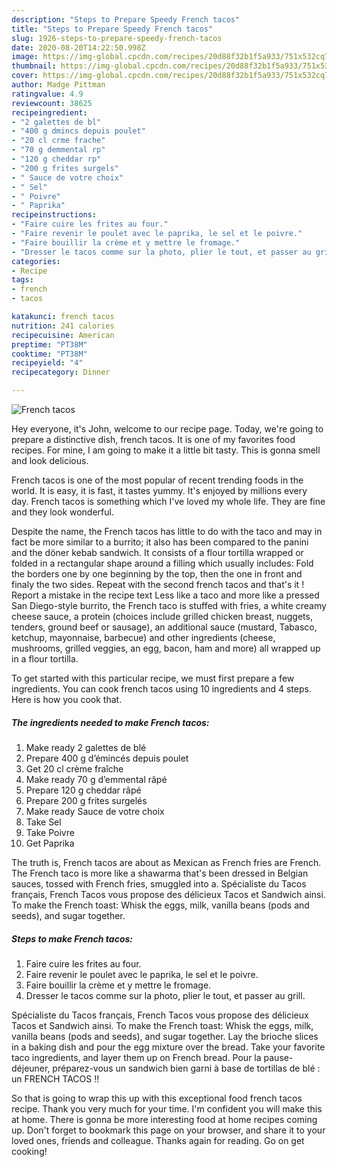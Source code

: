 ```yaml
---
description: "Steps to Prepare Speedy French tacos"
title: "Steps to Prepare Speedy French tacos"
slug: 1926-steps-to-prepare-speedy-french-tacos
date: 2020-08-20T14:22:50.998Z
image: https://img-global.cpcdn.com/recipes/20d88f32b1f5a933/751x532cq70/french-tacos-photo-principale-de-la-recette.jpg
thumbnail: https://img-global.cpcdn.com/recipes/20d88f32b1f5a933/751x532cq70/french-tacos-photo-principale-de-la-recette.jpg
cover: https://img-global.cpcdn.com/recipes/20d88f32b1f5a933/751x532cq70/french-tacos-photo-principale-de-la-recette.jpg
author: Madge Pittman
ratingvalue: 4.9
reviewcount: 38625
recipeingredient:
- "2 galettes de bl"
- "400 g dmincs depuis poulet"
- "20 cl crme frache"
- "70 g demmental rp"
- "120 g cheddar rp"
- "200 g frites surgels"
- " Sauce de votre choix"
- " Sel"
- " Poivre"
- " Paprika"
recipeinstructions:
- "Faire cuire les frites au four."
- "Faire revenir le poulet avec le paprika, le sel et le poivre."
- "Faire bouillir la crème et y mettre le fromage."
- "Dresser le tacos comme sur la photo, plier le tout, et passer au grill."
categories:
- Recipe
tags:
- french
- tacos

katakunci: french tacos 
nutrition: 241 calories
recipecuisine: American
preptime: "PT38M"
cooktime: "PT38M"
recipeyield: "4"
recipecategory: Dinner

---
```



![French tacos](https://img-global.cpcdn.com/recipes/20d88f32b1f5a933/751x532cq70/french-tacos-photo-principale-de-la-recette.jpg)

Hey everyone, it's John, welcome to our recipe page. Today, we're going to prepare a distinctive dish, french tacos. It is one of my favorites food recipes. For mine, I am going to make it a little bit tasty. This is gonna smell and look delicious.

French tacos is one of the most popular of recent trending foods in the world. It is easy, it is fast, it tastes yummy. It's enjoyed by millions every day. French tacos is something which I've loved my whole life. They are fine and they look wonderful.

Despite the name, the French tacos has little to do with the taco and may in fact be more similar to a burrito; it also has been compared to the panini and the döner kebab sandwich. It consists of a flour tortilla wrapped or folded in a rectangular shape around a filling which usually includes: Fold the borders one by one beginning by the top, then the one in front and finaly the two sides. Repeat with the second french tacos and that&#39;s it ! Report a mistake in the recipe text Less like a taco and more like a pressed San Diego-style burrito, the French taco is stuffed with fries, a white creamy cheese sauce, a protein (choices include grilled chicken breast, nuggets, tenders, ground beef or sausage), an additional sauce (mustard, Tabasco, ketchup, mayonnaise, barbecue) and other ingredients (cheese, mushrooms, grilled veggies, an egg, bacon, ham and more) all wrapped up in a flour tortilla.


To get started with this particular recipe, we must first prepare a few ingredients. You can cook french tacos using 10 ingredients and 4 steps. Here is how you cook that.

<!--inarticleads1-->

##### The ingredients needed to make French tacos:

1. Make ready 2 galettes de blé
1. Prepare 400 g d’émincés depuis poulet
1. Get 20 cl crème fraîche
1. Make ready 70 g d’emmental râpé
1. Prepare 120 g cheddar râpé
1. Prepare 200 g frites surgelés
1. Make ready  Sauce de votre choix
1. Take  Sel
1. Take  Poivre
1. Get  Paprika


The truth is, French tacos are about as Mexican as French fries are French. The French taco is more like a shawarma that&#39;s been dressed in Belgian sauces, tossed with French fries, smuggled into a. Spécialiste du Tacos français, French Tacos vous propose des délicieux Tacos et Sandwich ainsi. To make the French toast: Whisk the eggs, milk, vanilla beans (pods and seeds), and sugar together. 

<!--inarticleads2-->

##### Steps to make French tacos:

1. Faire cuire les frites au four.
1. Faire revenir le poulet avec le paprika, le sel et le poivre.
1. Faire bouillir la crème et y mettre le fromage.
1. Dresser le tacos comme sur la photo, plier le tout, et passer au grill.


Spécialiste du Tacos français, French Tacos vous propose des délicieux Tacos et Sandwich ainsi. To make the French toast: Whisk the eggs, milk, vanilla beans (pods and seeds), and sugar together. Lay the brioche slices in a baking dish and pour the egg mixture over the bread. Take your favorite taco ingredients, and layer them up on French bread. Pour la pause-déjeuner, préparez-vous un sandwich bien garni à base de tortillas de blé : un FRENCH TACOS !! 

So that is going to wrap this up with this exceptional food french tacos recipe. Thank you very much for your time. I'm confident you will make this at home. There is gonna be more interesting food at home recipes coming up. Don't forget to bookmark this page on your browser, and share it to your loved ones, friends and colleague. Thanks again for reading. Go on get cooking!
